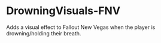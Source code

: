 # DrowningVisuals-FNV
 Adds a visual effect to Fallout New Vegas when the player is drowning/holding their breath.
